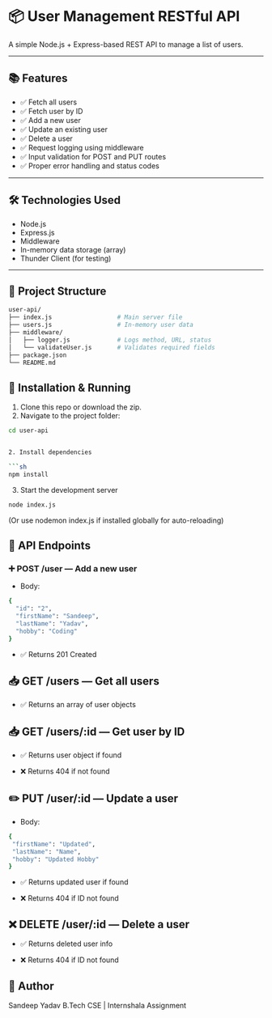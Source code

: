# 📦 User Management RESTful API

A simple Node.js + Express-based REST API to manage a list of users.

---

## 📚 Features

- ✅ Fetch all users
- ✅ Fetch user by ID
- ✅ Add a new user
- ✅ Update an existing user
- ✅ Delete a user
- ✅ Request logging using middleware
- ✅ Input validation for POST and PUT routes
- ✅ Proper error handling and status codes

---

## 🛠️ Technologies Used

- Node.js
- Express.js
- Middleware
- In-memory data storage (array)
- Thunder Client (for testing)

---

## 📂 Project Structure

```sh
user-api/
├── index.js                  # Main server file
├── users.js                  # In-memory user data
├── middleware/
│   ├── logger.js             # Logs method, URL, status
│   └── validateUser.js       # Validates required fields
├── package.json
└── README.md
```

## 🚀 Installation & Running

1. Clone this repo or download the zip.
2. Navigate to the project folder:

```bash
cd user-api


2. Install dependencies

```sh
npm install
```

3. Start the development server

```sh
node index.js
```
(Or use nodemon index.js if installed globally for auto-reloading)

## 🧪 API Endpoints

### ➕ POST /user — Add a new user

- Body: 

``` sh 
{
  "id": "2",
  "firstName": "Sandeep",
  "lastName": "Yadav",
  "hobby": "Coding"
}
```
- ✅ Returns 201 Created

## 📥 GET /users — Get all users

- ✅ Returns an array of user objects

## 📥 GET /users/:id — Get user by ID

- ✅ Returns user object if found

- ❌ Returns 404 if not found

## ✏️ PUT /user/:id — Update a user
 - Body: 

 ``` sh 
 {
  "firstName": "Updated",
  "lastName": "Name",
  "hobby": "Updated Hobby"
}

 ```

 - ✅ Returns updated user if found

 - ❌ Returns 404 if ID not found

 ## ❌ DELETE /user/:id — Delete a user

 - ✅ Returns deleted user info

 - ❌ Returns 404 if ID not found

 ## 🙌 Author
Sandeep Yadav
B.Tech CSE | Internshala Assignment